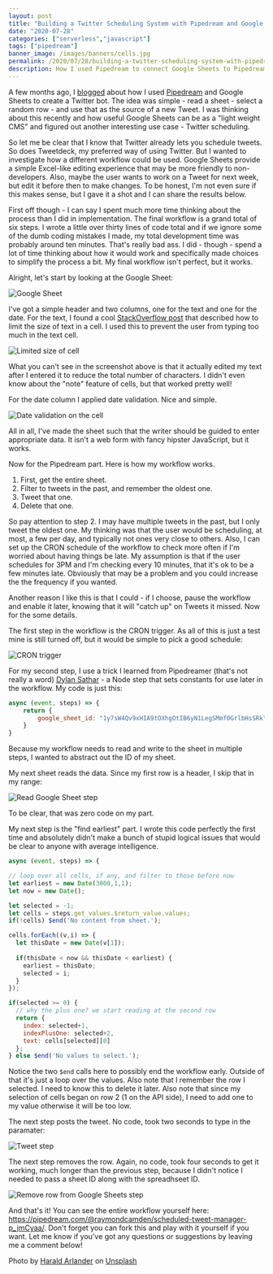 ```yaml
---
layout: post
title: "Building a Twitter Scheduling System with Pipedream and Google Sheets"
date: "2020-07-28"
categories: ["serverless","javascript"]
tags: ["pipedream"]
banner_image: /images/banners/cells.jpg
permalink: /2020/07/28/building-a-twitter-scheduling-system-with-pipedream-and-google-sheets.html
description: How I used Pipedream to connect Google Sheets to Pipedream
---
```


A few months ago, I [blogged](https://www.raymondcamden.com/2020/04/27/building-a-google-sheets-twitter-bot-with-pipedream) about how I used [Pipedream](https://pipedream.com) and Google Sheets to create a Twitter bot. The idea was simple - read a sheet - select a random row - and use that as the source of a new Tweet. I was thinking about this recently and how useful Google Sheets can be as a "light weight CMS" and figured out another interesting use case - Twitter scheduling.

So let me be clear that I know that Twitter already lets you schedule tweets. So does Tweetdeck, my preferred way of using Twitter. But I wanted to investigate how a different workflow could be used. Google Sheets provide a simple Excel-like editing experience that may be more friendly to non-developers. Also, maybe the user wants to work on a Tweet for next week, but edit it before then to make changes. To be honest, I'm not even sure if this makes sense, but I gave it a shot and I can share the results below.

First off though - I can say I spent much more time thinking about the process than I did in implementation. The final workflow is a grand total of six steps. I wrote a little over thirty lines of code total and if we ignore some of the dumb coding mistakes I made, my total development time was probably around ten minutes. That's really bad ass. I did - though - spend a lot of time thinking about how it would work and specifically made choices to simplify the process a bit. My final workflow isn't perfect, but it works. 

Alright, let's start by looking at the Google Sheet:

<p>
<img data-src="https://static.raymondcamden.com/images/2020/07/gs1.png" alt="Google Sheet" class="lazyload imgborder imgcenter">
</p>

I've got a simple header and two columns, one for the text and one for the date. For the text, I found a cool [StackOverflow post](https://webapps.stackexchange.com/questions/76174/how-to-limit-the-length-of-data-in-a-cell-in-google-sheets) that described how to limit the size of text in a cell. I used this to prevent the user from typing too much in the text cell.

<p>
<img data-src="https://static.raymondcamden.com/images/2020/07/gs2.png" alt="Limited size of cell" class="lazyload imgborder imgcenter">
</p>

What you can't see in the screenshot above is that it actually edited my text after I entered it to reduce the total number of characters. I didn't even know about the "note" feature of cells, but that worked pretty well! 

For the date column I applied date validation. Nice and simple.

<p>
<img data-src="https://static.raymondcamden.com/images/2020/07/gs3.png" alt="Date validation on the cell" class="lazyload imgborder imgcenter">
</p>

All in all, I've made the sheet such that the writer should be guided to enter appropriate data. It isn't a web form with fancy hipster JavaScript, but it works. 

Now for the Pipedream part. Here is how my workflow works.

1) First, get the entire sheet. 
2) Filter to tweets in the past, and remember the oldest one.
3) Tweet that one.
4) Delete that one.

So pay attention to step 2. I may have multiple tweets in the past, but I only tweet the oldest one. My thinking was that the user would be scheduling, at most, a few per day, and typically not ones very close to others. Also, I can set up the CRON schedule of the workflow to check more often if I'm worried about having things be late. My assumption is that if the user schedules for 3PM and I'm checking every 10 minutes, that it's ok to be a few minutes late. Obviously that may be a problem and you could increase the the frequency if you wanted. 

Another reason I like this is that I could - if I choose, pause the workflow and enable it later, knowing that it will "catch up" on Tweets it missed. Now for the some details.

The first step in the workflow is the CRON trigger. As all of this is just a test mine is still turned off, but it would be simple to pick a good schedule:

<p>
<img data-src="https://static.raymondcamden.com/images/2020/07/gs4.png" alt="CRON trigger" class="lazyload imgborder imgcenter">
</p>

For my second step, I use a trick I learned from Pipedreamer (that's not really a word) [Dylan Sathar](https://twitter.com/DylanSather) - a Node step that sets constants for use later in the workflow. My code is just this:

```js
async (event, steps) => {
	return {
  		google_sheet_id: "1y7sW4Qv9xHIA9tOXhgOtIB6yN1LegSMmf0GrlbHsSRk"
	}
}
```

Because my workflow needs to read and write to the sheet in multiple steps, I wanted to abstract out the ID of my sheet. 

My next sheet reads the data. Since my first row is a header, I skip that in my range:

<p>
<img data-src="https://static.raymondcamden.com/images/2020/07/gs5.png" alt="Read Google Sheet step" class="lazyload imgborder imgcenter">
</p>

To be clear, that was zero code on my part. 

My next step is the "find earliest" part. I wrote this code perfectly the first time and absolutely didn't make a bunch of stupid logical issues that would be clear to anyone with average intelligence.

```js
async (event, steps) => {

// loop over all cells, if any, and filter to those before now
let earliest = new Date(3000,1,1);
let now = new Date();

let selected = -1;
let cells = steps.get_values.$return_value.values;
if(!cells) $end('No content from sheet.');

cells.forEach((v,i) => {
  let thisDate = new Date(v[1]);
  
  if(thisDate < now && thisDate < earliest) {
    earliest = thisDate;
    selected = i;
  }
});

if(selected >= 0) {
  // why the plus one? we start reading at the second row
  return {
    index: selected+1, 
    indexPlusOne: selected+2,
    text: cells[selected][0]
  };
} else $end('No values to select.');

```

Notice the two `$end` calls here to possibly end the workflow early. Outside of that it's just a loop over the values. Also note that I remember the row I selected. I need to know this to delete it later. Also note that since my selection of cells began on row 2 (1 on the API side), I need to add one to my value otherwise it will be too low. 

The next step posts the tweet. No code, took two seconds to type in the paramater:

<p>
<img data-src="https://static.raymondcamden.com/images/2020/07/gs6.png" alt="Tweet step" class="lazyload imgborder imgcenter">
</p>

The next step removes the row. Again, no code, took four seconds to get it working, much longer than the previous step, because I didn't notice I needed to pass a sheet ID along with the spreadhseet ID.

<p>
<img data-src="https://static.raymondcamden.com/images/2020/07/gs7.png" alt="Remove row from Google Sheets step" class="lazyload imgborder imgcenter">
</p>

And that's it! You can see the entire workflow yourself here: <https://pipedream.com/@raymondcamden/scheduled-tweet-manager-p_jmCyaa/>. Don't forget you can fork this and play with it yourself if you want. Let me know if you've got any questions or suggestions by leaving me a comment below!

<span>Photo by <a href="https://unsplash.com/@arlandscape?utm_source=unsplash&amp;utm_medium=referral&amp;utm_content=creditCopyText">Harald Arlander</a> on <a href="https://unsplash.com/s/photos/cells?utm_source=unsplash&amp;utm_medium=referral&amp;utm_content=creditCopyText">Unsplash</a></span>